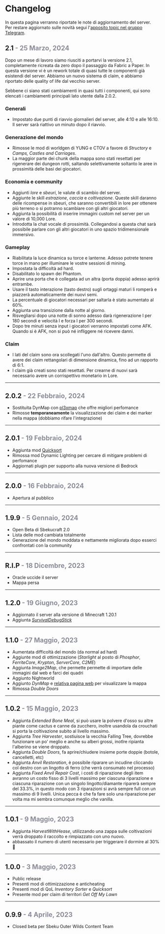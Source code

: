 # Changelog
In questa pagina verranno riportate le note di aggiornamento del server.  
Per restare aggiornato sulle novità segui l'[apposito topic nel gruppo Telegram](https://t.me/sbekucraft/39812).

## **2.1** <span style="color: #8B8C9A">- 25 Marzo, 2024</span>
Dopo un mese di lavoro siamo riusciti a portarvi la versione 2.1, completamente ricreata da zero dopo il passaggio da Fabric a Paper. In questa versione vi è un rework totale di quasi tutte le componenti già esistendi del server. Abbiamo un nuovo sistema di claim, e abbiamo riportato delle quality of life dal vecchio server.

Sebbene ci siano stati cambiamenti in quasi tutti i componenti, qui sono elencati i cambiamenti principali lato utente dalla 2.0.2.

### Generali
- Impostato due punti di riavvio giornalieri del server, alle 4:10 e alle 16:10. Il server sarà riattivo un minuto dopo il riavvio.
### Generazione del mondo
- Rimosse le mod di worldgen di YUNG e CTOV a favore di *Structory* e *Camps, Castles and Carriages*.
- La maggior parte dei chunk della mappa sono stati resettati per rigenerare dei dungeon rotti, saltando selettivamente soltanto le aree in prossimità delle basi dei giocatori.
### Economia e community
- Aggiunti *lore* e *sbeuri*, le valute di scambio del server.
- Aggiunte le skill *estrazione*, *caccia* e *coltivazione*. Queste skill daranno delle ricompense in sbeuri, che saranno convertibili in lore per ottenere più terreno o si potranno scambiare con gli altri giocatori.
- Aggiunta la possibilità di inserire immagini custom nel server per un valore di 10,000 Lore.
- Introdotta la chat vocale di prossimità. Collegandosi a questa chat sarà possibile parlare con gli altri giocatori in uno spazio tridimensionale immersivo.
### Gameplay
- Riabilitata la luce dinamica su torce e lanterne. Adesso potrete tenere torce in mano per illuminare le vostre sessioni di mining.
- Impostata la difficoltà ad hard.
- Disabilitato lo spawn dei Phantom.
- Aprire una porta che è collegata ad un altra (porta doppia) adesso aprirà entrambe.
- Usare il tasto interazione (tasto destro) sugli ortaggi maturi li romperà e piazzerà automaticamente dei nuovi semi.
- La percentuale di giocatori necessari per saltarla è stato aumentato al 60%.
- Aggiunta una transizione dalla notte al giorno.
- Risvegliarsi dopo una notte di sonno adesso darà rigenerazione I per 180 secondi e velocità I e forza I per 300 secondi.
- Dopo tre minuti senza input i giocatori verranno impostati come AFK. Quando si è AFK, non si può né infliggere né ricevere danni.
### Claim
- I lati del claim sono ora scollegati l'uno dall'altro. Questo permette di avere dei claim rettangolari di dimensione dinamica, fino ad un rapporto di 6:1.
- I claim già creati sono stati resettati. Per crearne di nuovi sarà necessario avere un corrispettivo monetario in Lore.

---
## **2.0.2** <span style="color: #8B8C9A">- 22 Febbraio, 2024</span>
- Sostituita DynMap con [pl3xmap](https://modrinth.com/plugin/pl3xmap) che offre migliori perfomance
- Rimosse **temporaneamente** la visualizzazione dei claim e dei marker nella mappa (dobbiamo rifare l'integrazione)

---
## **2.0.1** <span style="color: #8B8C9A">- 19 Febbraio, 2024</span>
- Aggiunta mod [Quicksort](https://modrinth.com/mod/quicksort) 
- Rimossa mod Dynamic Lighting per cercare di mitigare problemi di perfomance
- Aggiornati plugin per supporto alla nuova versione di Bedrock

---
## **2.0.0** <span style="color: #8B8C9A">- 16 Febbraio, 2024</span>
- Apertura al pubblico

---
## **1.9.9** <span style="color: #8B8C9A">- 5 Gennaio, 2024</span>
- Open Beta di Sbekucraft 2.0
- Lista delle mod cambiata totalmente
- Generazione del mondo moddata e nettamente migliorata dopo esserci confrontati con la community

---
## R.I.P <span style="color: #8B8C9A">- 18 Dicembre, 2023</span>
- Oracle uccide il server
- Mappa persa 

---
## **1.2.0** <span style="color: #8B8C9A">- 19 Giugno, 2023</span>
- Aggiornato il server alla versione di Minecraft 1.20.1
- Aggiunta [*SurvivalDebugStick*](https://www.curseforge.com/minecraft/mc-mods/survival-debug-stick)

---
## **1.1.0** <span style="color: #8B8C9A">- 27 Maggio, 2023</span>
- Aumentata difficoltà del mondo (da normal ad hard)
- Aggiunte mod di ottimizzazione (*Starlight* al posto di *Phosphor*, *FerriteCore*, *Krypton*, *ServerCore*, *C2ME*)
- Aggiunta *Image2Map*, che permette permette di importare delle immagini dal web e farci dei quadri
- Aggiunto Nightworld
- Aggiunto *DynMap* e [relativa pagina web](https://map.sbekucraft.it) per visualizzare la mappa
- Rimossa *Double Doors*

---
## **1.0.2** <span style="color: #8B8C9A">- 15 Maggio, 2023</span>
- Aggiunta *Extended Bone Meal*, si può usare la polvere d'osso su altre piante come cactus e canne da zucchero, inoltre usandola da crouchati si porta la coltivazione subito al livello massimo.
- Aggiunta *Tree Harvester*, sostiuisce la vecchia Falling Tree, dovrebbe funzionare un po' meglio e anche su alberi grossi, inotlre ripianta l'alberino se viene droppato.
- Aggiunta *Double Doors*, fa aprire/chiudere insieme porte doppie (botole, cancelletti, etc)
- Aggiunta *Anvil Restoration*, è possibile riparare un incudine cliccando col destro con un lingotto di ferro (che verrà consumato nel processo)
- Aggiunta *Fixed Anvil Repair Cost*, i costi di riparazione degli item avranno un costo fisso di 3 livelli massimo per ciascuna riparazione e ciascuna riparazione con un singolo lingotto/diamante riparerà sempre del 33.3%, in questo modo con 3 riparazioni si avrà sempre full con un massimo di 9 livelli. Unica pecca è che fa fare solo una riparazione per volta ma mi sembra comunque meglio che vanilla.

---
## **1.0.1** <span style="color: #8B8C9A">- 9 Maggio, 2023</span>
- Aggiunta *HarvestWithHease*, utilizzando una zappa sulle coltivazioni verrà droppato il raccolto e rimpiazzato con uno nuovo.
- abbassato il numero di utenti necessario per triggerare il dormire al 30% 🛌

---
## **1.0.0** <span style="color: #8B8C9A">- 3 Maggio, 2023</span>
- Public release
- Presenti mod di ottimizzazione e anticheating 
- Presenti mod di QoL *Inventory Sorter* e *Quicksort*
- Presente mod per claim di territori *Get Off My Lawn*

---
## **0.9.9** <span style="color: #8B8C9A">- 4 Aprile, 2023</span>
- Closed beta per Sbeku Outer Wilds Content Team 
